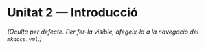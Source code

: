 # Unitat 2 — Introducció

*(Oculta per defecte. Per fer-la visible, afegeix-la a la navegació del `mkdocs.yml`.)*
